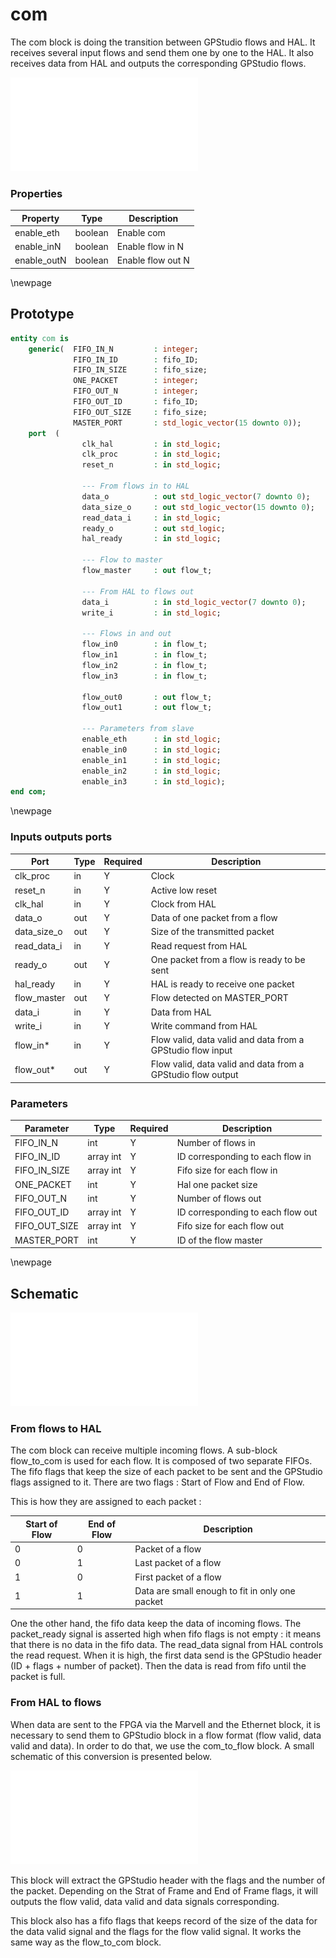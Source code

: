 # com

The com block is doing the transition between GPStudio flows and HAL. It receives several input flows and send them one by one to the HAL. It also receives data from HAL and outputs the corresponding GPStudio flows.

![Com](com_schema.pdf)



### Properties

Property | Type  | Description
-----|-------|------------
enable_eth | boolean | Enable com
enable_inN| boolean | Enable flow in N
enable_outN| boolean | Enable flow out N

\newpage

## Prototype

```vhdl
entity com is
	generic(  FIFO_IN_N 		: integer; 
			  FIFO_IN_ID		: fifo_ID; 
			  FIFO_IN_SIZE		: fifo_size;							
			  ONE_PACKET		: integer;
			  FIFO_OUT_N		: integer;
			  FIFO_OUT_ID		: fifo_ID;
			  FIFO_OUT_SIZE	    : fifo_size;
			  MASTER_PORT		: std_logic_vector(15 downto 0));
	port  (
				clk_hal			: in std_logic;
				clk_proc		: in std_logic;
				reset_n			: in std_logic;
				
				--- From flows in to HAL
				data_o  		: out std_logic_vector(7 downto 0);
                data_size_o     : out std_logic_vector(15 downto 0);
                read_data_i     : in std_logic;
                ready_o         : out std_logic;
                hal_ready       : in std_logic;
                
				--- Flow to master
				flow_master		: out flow_t;
                
                --- From HAL to flows out
				data_i		    : in std_logic_vector(7 downto 0);
				write_i	        : in std_logic;
                
                --- Flows in and out
				flow_in0		: in flow_t;
				flow_in1		: in flow_t;
				flow_in2		: in flow_t;
				flow_in3		: in flow_t;

				flow_out0		: out flow_t;
				flow_out1		: out flow_t;
				
				--- Parameters from slave			
				enable_eth		: in std_logic;
				enable_in0		: in std_logic;
				enable_in1		: in std_logic;
				enable_in2		: in std_logic;
				enable_in3		: in std_logic);
end com;
```
\newpage

### Inputs outputs ports

Port | Type | Required | Description
-----|------|----------|------------
clk_proc | in | Y | Clock 
reset_n | in | Y | Active low reset
clk_hal | in | Y | Clock from HAL
data_o  | out | Y | Data of one packet from a flow
data_size_o  | out | Y | Size of the transmitted packet
read_data_i | in | Y | Read request from HAL
ready_o   | out | Y | One packet from a flow is ready to be sent
hal_ready  | in | Y | HAL is ready to receive one packet
flow_master | out | Y | Flow detected on MASTER_PORT
data_i| in | Y | Data from HAL
write_i| in | Y | Write command from HAL
flow_in* | in | Y | Flow valid, data valid and data from a GPStudio flow input
flow_out* | out | Y | Flow valid, data valid and data from a GPStudio flow output


### Parameters

Parameter | Type | Required | Description
-----|------|----------|------------
FIFO_IN_N       | int | Y       |Number of flows in 
FIFO_IN_ID		|array int | Y  |ID corresponding to each flow in
FIFO_IN_SIZE	|array int | Y  |Fifo size for each flow in
ONE_PACKET      | int | Y       |Hal one packet size
FIFO_OUT_N      | int | Y       |Number of flows out
FIFO_OUT_ID	    |array int | Y  |ID corresponding to each flow out
FIFO_OUT_SIZE	|array int | Y  |Fifo size for each flow out
MASTER_PORT	    | int | Y       |ID of the flow master

\newpage

## Schematic
![Com block integrated with HAL](com_block.pdf)

### From flows to HAL
The com block can receive multiple incoming flows. A sub-block flow_to_com is used for each flow. It is composed of two separate FIFOs. The fifo flags that keep the size of each packet to be sent and the GPStudio flags assigned to it. There are two flags : Start of Flow and End of Flow. 

This is how they are assigned to each packet : 

Start of Flow  | End of Flow  | Description
-----|------|-----------
0 | 0 |  Packet of a flow
0 | 1 |  Last packet of a flow
1 | 0 |  First packet of a flow
1 | 1 |  Data are small enough to fit in only one packet

One the other hand, the fifo data keep the data of incoming flows. The packet_ready signal is asserted high when fifo flags is not empty : it means that there is no data in the fifo data.
 The read_data signal from HAL controls the read request. When it is high, the first data send is the GPStudio header (ID + flags + number of packet). Then the data is read from fifo until the packet is full.

### From HAL to flows
When data are sent to the FPGA via the Marvell and the Ethernet block, it is necessary to send them to GPStudio block in a flow format (flow valid, data valid and data). In order to do that, we use the com_to_flow block. A small schematic of this conversion is presented below.

![Com block integrated with HAL](com_to_flow.pdf)

This block will extract the GPStudio header with the flags and the number of the packet. Depending on the Strat of Frame and End of Frame flags, it will outputs
the flow valid, data valid and data signals corresponding.

This block also has a fifo flags that keeps record of the size of the data for the data valid signal and the flags for the flow valid signal. It works the same way as the flow_to_com block.

